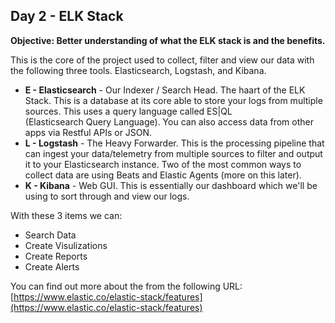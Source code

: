 ## Day 2 - ELK Stack
**Objective:  Better understanding of what the ELK stack is and the benefits.**

This is the core of the project used to collect, filter and view our data with the following three tools.  Elasticsearch, Logstash, and Kibana.

- **E - Elasticsearch** - Our Indexer / Search Head. The haart of the ELK Stack.  This is a database at its core able to store your logs from multiple sources.  This uses a query language called ES|QL   
      (Elasticsearch Query Language).  You can also access data from other apps via Restful APIs or JSON.
- **L - Logstash** - The Heavy Forwarder.  This is the processing pipeline that can ingest your data/telemetry from multiple sources to filter and output it to your Elasticsearch instance.  Two of the most common 
      ways to collect data are using Beats and Elastic Agents (more on this later).
- **K - Kibana** - Web GUI.  This is essentially our dashboard which we'll be using to sort through and view our logs.

With these 3 items we can:
- Search Data
- Create Visulizations
- Create Reports
- Create Alerts

You can find out more about the from the following URL:
[https://www.elastic.co/elastic-stack/features](https://www.elastic.co/elastic-stack/features)
